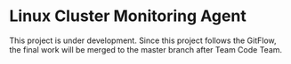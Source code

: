 
# Linux Cluster Monitoring Agent
This project is under development. Since this project follows the GitFlow, the final work will be merged to the master branch after Team Code Team. 
